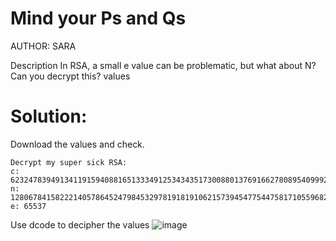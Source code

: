 # Mind your Ps and Qs
AUTHOR: SARA

Description
In RSA, a small e value can be problematic, but what about N? Can you decrypt this? values

# Solution:
Download the values and check.

```
Decrypt my super sick RSA:
c: 62324783949134119159408816513334912534343517300880137691662780895409992760262021
n: 1280678415822214057864524798453297819181910621573945477544758171055968245116423923
e: 65537
```
Use dcode to decipher the values
![image](https://github.com/LAVANYA-PIDIKITI/picoCTF-Writeup/assets/98797256/cc500e7b-467a-478d-92cf-c04c828c79df)

